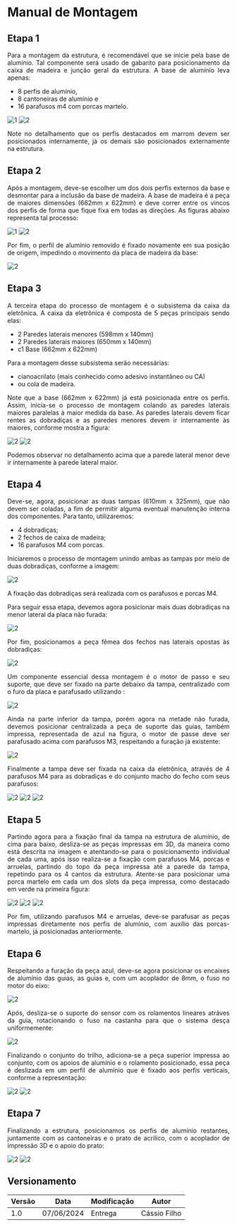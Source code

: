 # Manual de Montagem

## Etapa 1

<p style="text-align: justify;">
Para a montagem da estrutura, é recomendável que se inicie pela base de alumínio. Tal componente será usado de gabarito para posicionamento da caixa de madeira e junção geral da estrutura. A base de alumínio leva apenas:
</p>

* 8 perfis de alumínio,
* 8 cantoneiras de alumínio e 
* 16 parafusos m4 com porcas martelo.

![1](imagens/Manual_montagem_1.png)
![2](imagens/Manual_montagem_2.png)

<p style="text-align: justify;">
Note no detalhamento que os perfis destacados em marrom devem ser posicionados internamente, já os demais são posicionados externamente na estrutura.
</p>

## Etapa 2

<p style="text-align: justify;">
 Após a montagem, deve-se escolher um dos dois perfis externos da base e desmontar para a inclusão da base de madeira. A base de madeira é a peça de maiores dimensões (662mm x 622mm) e deve correr entre os vincos dos perfis de forma que fique fixa em todas as direções. As figuras abaixo representa tal processo:
</p>

![1](imagens/Manual_montagem_3.png)
![2](imagens/Manual_montagem_4.png)

<p style="text-align: justify;">
 Por fim, o perfil de alumínio removido é fixado novamente em sua posição de origem, impedindo o movimento da placa de madeira da base:
</p>

![2](imagens/Manual_montagem_5.png)

## Etapa 3

<p style="text-align: justify;">
 A terceira etapa do processo de montagem é o subsistema da caixa da eletrônica. A caixa da eletrônica é composta de 5 peças principais sendo elas: 
</p>

* 2 Paredes laterais menores (598mm x 140mm)
* 2 Paredes laterais maiores (650mm x 140mm)
* c1 Base (662mm x 622mm)

Para a montagem desse subsistema serão necessárias: 

* cianoacrilato (mais conhecido como adesivo instantâneo ou CA) 
* ou cola de madeira.

<p style="text-align: justify;">
 Note que a base (662mm x 622mm) já está posicionada entre os perfis. Assim, inicia-se o processo de montagem colando as paredes laterais maiores paralelas à maior medida da base. As paredes laterais devem ficar rentes as dobradiças e as paredes menores devem ir internamente às maiores, conforme mostra a figura:
</p>

![2](imagens/Manual_montagem_6.png)
![2](imagens/Manual_montagem_7.png)

<p style="text-align: justify;">
Podemos observar no detalhamento acima que a parede lateral menor deve ir internamente à parede lateral maior.
</p>


## Etapa 4

<p style="text-align: justify;">
Deve-se, agora, posicionar as duas tampas (610mm x 325mm), que não devem ser coladas, a fim de permitir alguma eventual manutenção interna dos componentes. Para tanto, utilizaremos:
</p>

* 4 dobradiças;
* 2 fechos de caixa de madeira;
* 16 parafusos M4 com porcas. 

<p style="text-align: justify;">
Iniciaremos o processo de montagem unindo ambas as tampas por meio de duas dobradiças, conforme a imagem:
</p>

![2](imagens/Manual_montagem_8.png)

<p style="text-align: justify;">
A fixação das dobradiças será realizada com os parafusos e porcas M4.
</p>

<p style="text-align: justify;">
Para seguir essa etapa, devemos agora posicionar mais duas dobradiças na menor lateral da placa não furada:
</p>

![2](imagens/Manual_montagem_9.png)

<p style="text-align: justify;">
Por fim, posicionamos a peça fêmea dos fechos nas laterais opostas às dobradiças: 
</p>

![2](imagens/Manual_montagem_10.png)

<p style="text-align: justify;">
Um componente essencial dessa montagem é o motor de passo e seu suporte, que deve ser fixado na parte debaixo da tampa, centralizado com o furo da placa e parafusado utilizando :
</p>

![2](imagens/Manual_montagem_11.png)

<p style="text-align: justify;">
Ainda na parte inferior da tampa, porém agora na metade não furada, devemos posicionar centralizada a peça de suporte das guias, também impressa, representada de azul na figura, o motor de passe deve ser parafusado acima com parafusos M3, respeitando a furação já existente:
</p>

![2](imagens/Manual_montagem_12.png)

<p style="text-align: justify;">
Finalmente a tampa deve ser fixada na caixa da eletrônica, através de 4 parafusos M4 para as dobradiças e do conjunto macho do fecho com seus parafusos:
</p>

![2](imagens/Manual_montagem_13.png)
![2](imagens/Manual_montagem_14.png)
![2](imagens/Manual_montagem_15.png)

## Etapa 5

<p style="text-align: justify;">
Partindo agora para a fixação final da tampa na estrutura de alumínio, de cima para baixo, desliza-se as peças impressas em 3D, da maneira como está descrita na imagem e atentando-se para o posicionamento individual de cada uma, após isso realiza-se a fixação com parafusos M4, porcas e arruelas, partindo do topo da peça impressa até a parede da tampa, repetindo para os 4 cantos da estrutura. Atente-se para posicionar uma porca martelo em cada um dos slots da peça impressa, como destacado em verde na primeira figura:
</p>

![2](imagens/Manual_montagem_16.png)
![2](imagens/Manual_montagem_17.png)
![2](imagens/Manual_montagem_18.png)

<p style="text-align: justify;">
Por fim, utilizando parafusos M4 e arruelas, deve-se parafusar as peças impressas diretamente nos perfis de alumínio, com auxílio das porcas-martelo, já posicionadas anteriormente.
</p>

## Etapa 6

<p style="text-align: justify;">
Respeitando a furação da peça azul, deve-se agora posicionar os encaixes de alumínio das guias, as guias e, com um acoplador de 8mm, o fuso no motor do eixo:
</p>

![2](imagens/Manual_montagem_19.png)

<p style="text-align: justify;">
Após, desliza-se o suporte do sensor com os rolamentos lineares atráves da guia, rotacionando o fuso na castanha para que o sistema desça uniformemente:
</p>

![2](imagens/Manual_montagem_20.png)

<p style="text-align: justify;">
Finalizando o conjunto do trilho, adiciona-se a peça superior impressa ao conjunto, com os apoios de alumínio e o rolamento posicionado, essa peça é deslizada em um perfil de alumínio que é fixado aos perfis verticais, conforme a representação:
</p>

![2](imagens/Manual_montagem_21.png)
![2](imagens/Manual_montagem_22.png)

## Etapa 7

<p style="text-align: justify;">
Finalizando a estrutura, posicionamos os perfis de alumínio restantes, juntamente com as cantoneiras e o prato de acrílico, com o acoplador de impressão 3D e o apoio do prato:
</p>

![2](imagens/Manual_montagem_24.png)
![2](imagens/Manual_montagem_25.png)


## Versionamento
| Versão | Data | Modificação | Autor |
|--|--|--|--|
| 1.0 | 07/06/2024 | Entrega | Cássio Filho |